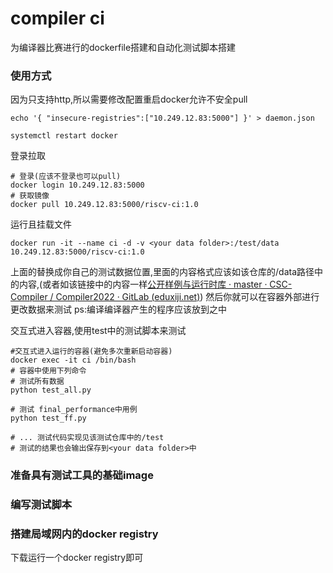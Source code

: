 # compiler ci

为编译器比赛进行的dockerfile搭建和自动化测试脚本搭建

### 使用方式

因为只支持http,所以需要修改配置重启docker允许不安全pull

```
echo '{ "insecure-registries":["10.249.12.83:5000"] }' > daemon.json

systemctl restart docker
```

登录拉取

```
# 登录(应该不登录也可以pull)
docker login 10.249.12.83:5000
# 获取镜像
docker pull 10.249.12.83:5000/riscv-ci:1.0
```

运行且挂载文件

```
docker run -it --name ci -d -v <your data folder>:/test/data 10.249.12.83:5000/riscv-ci:1.0
```

上面的替换成你自己的测试数据位置,里面的内容格式应该如该仓库的/data路径中的内容,(或者如该链接中的内容一样[公开样例与运行时库 · master · CSC-Compiler / Compiler2022 · GitLab (](https://gitlab.eduxiji.net/nscscc/compiler2022/-/tree/master/%E5%85%AC%E5%BC%80%E6%A0%B7%E4%BE%8B%E4%B8%8E%E8%BF%90%E8%A1%8C%E6%97%B6%E5%BA%93)[eduxiji.net](http://eduxiji.net)[)](https://gitlab.eduxiji.net/nscscc/compiler2022/-/tree/master/%E5%85%AC%E5%BC%80%E6%A0%B7%E4%BE%8B%E4%B8%8E%E8%BF%90%E8%A1%8C%E6%97%B6%E5%BA%93)) 然后你就可以在容器外部进行更改数据来测试 ps:编译编译器产生的程序应该放到之中

交互式进入容器,使用test中的测试脚本来测试

```
#交互式进入运行的容器(避免多次重新启动容器)
docker exec -it ci /bin/bash
# 容器中使用下列命令
# 测试所有数据
python test_all.py 

# 测试 final_performance中用例
python test_ff.py

# ... 测试代码实现见该测试仓库中的/test
# 测试的结果也会输出保存到<your data folder>中
```

### 准备具有测试工具的基础image

### 编写测试脚本

### 搭建局域网内的docker registry

下载运行一个docker registry即可